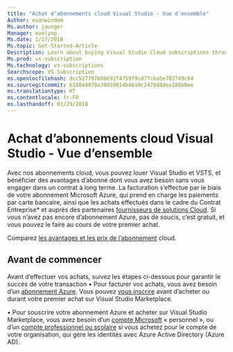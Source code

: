 ```yaml
---
title: "Achat d’abonnements cloud Visual Studio - Vue d’ensemble"
Author: evanwindom
Ms.author: jaunger
Manager: evelynp
Ms.date: 1/17/2018
Ms.topic: Get-Started-Article
Description: Learn about buying Visual Studio Cloud subscriptions through Visual Studio Marketplace
Ms.prod: vs-subscription
Ms.technology: vs-subscriptions
Searchscope: VS Subscription
ms.openlocfilehash: dcc52779760b692f4759f9cd77cba5e702749c84
ms.sourcegitcommit: b18844078a30d59014b48a9c247848dea188b0ee
ms.translationtype: HT
ms.contentlocale: fr-FR
ms.lasthandoff: 01/29/2018
---
```

# <a name="buying-visual-studio-cloud-subscriptions---overview"></a>Achat d’abonnements cloud Visual Studio - Vue d’ensemble

Avec nos abonnements cloud, vous pouvez louer Visual Studio et VSTS, et bénéficier des avantages d’abonné dont vous avez besoin sans vous engager dans un contrat à long terme. La facturation s’effectue par le biais de votre abonnement Microsoft Azure, qui prend en charge les paiements par carte bancaire, ainsi que les achats effectués dans le cadre du Contrat Entreprise* et auprès des partenaires [fournisseurs de solutions Cloud](https://www.microsoft.com/solution-providers/search). Si vous n’avez pas encore d’abonnement Azure, pas de soucis, c’est gratuit, et vous pouvez le faire au cours de votre premier achat.

Comparez [les avantages et les prix de l’abonnement](https://www.visualstudio.com/vs/pricing/) cloud.

## <a name="before-you-start"></a>Avant de commencer
Avant d’effectuer vos achats, suivez les étapes ci-dessous pour garantir le succès de votre transaction •   Pour facturer vos achats, vous avez besoin d’un [abonnement Azure](https://azure.microsoft.com/pricing/purchase-options/).  Vous pouvez [vous inscrire](https://portal.azure.com/) avant d’acheter ou durant votre premier achat sur Visual Studio Marketplace.  

•   Pour souscrire votre abonnement Azure et acheter sur Visual Studio Marketplace, vous avez besoin d’un [compte Microsoft](https://www.microsoft.com/account) « personnel », ou d’un [compte professionnel ou scolaire](https://azure.microsoft.com/en-us/documentation/articles/sign-up-organization/) si vous achetez pour le compte de votre organisation, qui gère les identités avec Azure Active Directory (Azure AD).
